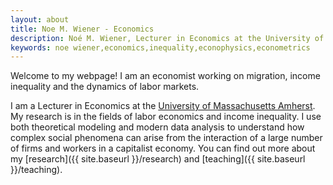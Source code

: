 ```yaml
---
layout: about
title: Noe M. Wiener - Economics
description: Noé M. Wiener, Lecturer in Economics at the University of Massachusetts Amherst
keywords: noe wiener,economics,inequality,econophysics,econometrics
---
```


Welcome to my webpage! I am an economist working on migration, income inequality and the dynamics of labor markets.

I am a Lecturer in Economics at the <a href="http://www.umass.edu/economics/">University of Massachusetts Amherst</a>. My research is in the fields of labor economics and income inequality. I use both theoretical modeling and modern data analysis to understand how complex social phenomena can arise from the interaction of a large number of firms and workers in a capitalist economy. You can find out more about my [research]({{ site.baseurl }}/research) and [teaching]({{ site.baseurl }}/teaching).
